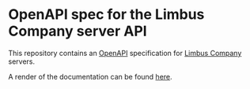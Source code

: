 # OpenAPI spec for the Limbus Company server API

This repository contains an [OpenAPI](https://www.openapis.org/) specification for [Limbus Company](https://store.steampowered.com/app/1973530/Limbus_Company/) servers.

A render of the documentation can be found [here](https://docs.lethelc.site/).
